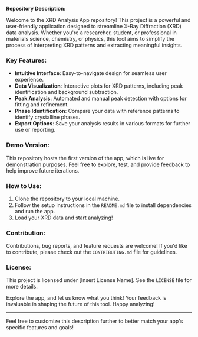 **Repository Description:**

Welcome to the XRD Analysis App repository! This project is a powerful and user-friendly application designed to streamline X-Ray Diffraction (XRD) data analysis. Whether you're a researcher, student, or professional in materials science, chemistry, or physics, this tool aims to simplify the process of interpreting XRD patterns and extracting meaningful insights.

### Key Features:
- **Intuitive Interface**: Easy-to-navigate design for seamless user experience.
- **Data Visualization**: Interactive plots for XRD patterns, including peak identification and background subtraction.
- **Peak Analysis**: Automated and manual peak detection with options for fitting and refinement.
- **Phase Identification**: Compare your data with reference patterns to identify crystalline phases.
- **Export Options**: Save your analysis results in various formats for further use or reporting.

### Demo Version:
This repository hosts the first version of the app, which is live for demonstration purposes. Feel free to explore, test, and provide feedback to help improve future iterations.

### How to Use:
1. Clone the repository to your local machine.
2. Follow the setup instructions in the `README.md` file to install dependencies and run the app.
3. Load your XRD data and start analyzing!

### Contribution:
Contributions, bug reports, and feature requests are welcome! If you'd like to contribute, please check out the `CONTRIBUTING.md` file for guidelines.

### License:
This project is licensed under [Insert License Name]. See the `LICENSE` file for more details.

Explore the app, and let us know what you think! Your feedback is invaluable in shaping the future of this tool. Happy analyzing!

---

Feel free to customize this description further to better match your app's specific features and goals!
